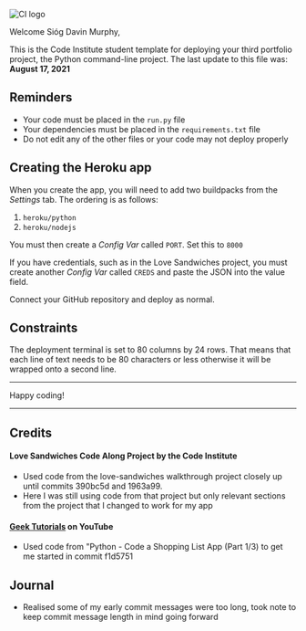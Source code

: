 ![CI logo](https://codeinstitute.s3.amazonaws.com/fullstack/ci_logo_small.png)

Welcome Sióg Davin Murphy,

This is the Code Institute student template for deploying your third portfolio project, the Python command-line project. The last update to this file was: **August 17, 2021**

## Reminders

* Your code must be placed in the `run.py` file
* Your dependencies must be placed in the `requirements.txt` file
* Do not edit any of the other files or your code may not deploy properly

## Creating the Heroku app

When you create the app, you will need to add two buildpacks from the _Settings_ tab. The ordering is as follows:

1. `heroku/python`
2. `heroku/nodejs`

You must then create a _Config Var_ called `PORT`. Set this to `8000`

If you have credentials, such as in the Love Sandwiches project, you must create another _Config Var_ called `CREDS` and paste the JSON into the value field.

Connect your GitHub repository and deploy as normal.

## Constraints

The deployment terminal is set to 80 columns by 24 rows. That means that each line of text needs to be 80 characters or less otherwise it will be wrapped onto a second line.

-----
Happy coding!

--------------------

## Credits

#### Love Sandwiches Code Along Project by the Code Institute

* Used code from the love-sandwiches walkthrough project closely up until commits 390bc5d and 1963a99.
* Here I was still using code from that project but only relevant sections from the project that I changed to work for my app

#### [Geek Tutorials](https://www.youtube.com/watch?v=0m7csmqWAgI) on YouTube

*  Used code from "Python - Code a Shopping List App (Part 1/3) to get me started in commit f1d5751


## Journal

* Realised some of my early commit messages were too long, took note to keep commit message length in mind going forward